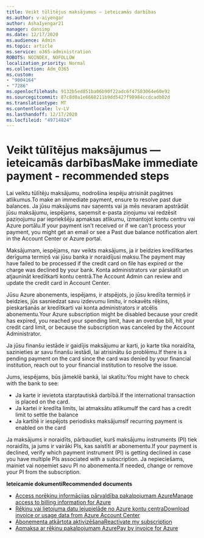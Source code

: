 ```yaml
---
title: Veikt tūlītējus maksājumus — ieteicamās darbības
ms.author: v-aiyengar
author: AshaIyengar21
manager: dansimp
ms.date: 12/17/2020
ms.audience: Admin
ms.topic: article
ms.service: o365-administration
ROBOTS: NOINDEX, NOFOLLOW
localization_priority: Normal
ms.collection: Adm_O365
ms.custom:
- "9004164"
- "7286"
ms.openlocfilehash: 9132b5ed851ba06b90f22adc6f47583064e60e92
ms.sourcegitcommit: 87c8d0a1e6668211b9dd5427f98984ccdcadb02d
ms.translationtype: MT
ms.contentlocale: lv-LV
ms.lasthandoff: 12/17/2020
ms.locfileid: "49714824"
---
```

# <a name="make-immediate-payment---recommended-steps"></a><span data-ttu-id="21e37-102">Veikt tūlītējus maksājumus — ieteicamās darbības</span><span class="sxs-lookup"><span data-stu-id="21e37-102">Make immediate payment - recommended steps</span></span>

<span data-ttu-id="21e37-103">Lai veiktu tūlītēju maksājumu, nodrošina iespēju atrisināt pagātnes atlikumus.</span><span class="sxs-lookup"><span data-stu-id="21e37-103">To make an immediate payment, ensure to resolve past due balances.</span></span> <span data-ttu-id="21e37-104">Ja jūsu maksājums nav saņemts vai ja mēs nevaram apstrādāt jūsu maksājumu, iespējams, saņemsit e-pasta ziņojumu vai redzēsit paziņojumu par iepriekšēju apmaksas atlikumu, izmantojot kontu centru vai Azure portālu.</span><span class="sxs-lookup"><span data-stu-id="21e37-104">If your payment isn't received or if we can't process your payment, you might get an email or see a Past due balance notification alert in the Account Center or Azure portal.</span></span> 

<span data-ttu-id="21e37-105">Maksājumam, iespējams, nav veikts maksājums, ja ir beidzies kredītkartes derīguma termiņš vai jūsu banka ir noraidījusi maksu.</span><span class="sxs-lookup"><span data-stu-id="21e37-105">The payment may have failed to be processed if the credit card on file has expired or the charge was declined by your bank.</span></span> <span data-ttu-id="21e37-106">Konta administrators var pārskatīt un atjaunināt kredītkarti kontu centrā.</span><span class="sxs-lookup"><span data-stu-id="21e37-106">The Account Admin can review and update the credit card in Account Center.</span></span> 

<span data-ttu-id="21e37-107">Jūsu Azure abonements, iespējams, ir atspējots, jo jūsu kredīta termiņš ir beidzies, jūs sasniedzat savu izdevumu limitu, ir nokavēts rēķins, pieskaršanās ar kredītkarti vai konta administrators ir atcēlis abonementu.</span><span class="sxs-lookup"><span data-stu-id="21e37-107">Your Azure subscription might be disabled because your credit has expired, you reached your spending limit, have an overdue bill, hit your credit card limit, or because the subscription was canceled by the Account Administrator.</span></span>  

<span data-ttu-id="21e37-108">Ja jūsu finanšu iestāde ir gaidījis maksājumu ar karti, jo karte tika noraidīta, sazinieties ar savu finanšu iestādi, lai atrisinātu šo problēmu.</span><span class="sxs-lookup"><span data-stu-id="21e37-108">If there is a pending payment on the card since the card was denied by your financial institution, reach out to your financial institution to resolve the issue.</span></span>  

<span data-ttu-id="21e37-109">Jums, iespējams, būs jāmeklē bankā, lai skatītu:</span><span class="sxs-lookup"><span data-stu-id="21e37-109">You might have to check with the bank to see:</span></span>

- <span data-ttu-id="21e37-110">Ja karte ir ievietota starptautiskā darbībā.</span><span class="sxs-lookup"><span data-stu-id="21e37-110">If the international transaction is placed on the card.</span></span> 
- <span data-ttu-id="21e37-111">Ja kartei ir kredīta limits, lai atmaksātu atlikumu</span><span class="sxs-lookup"><span data-stu-id="21e37-111">If the card has a credit limit to settle the balance</span></span> 
- <span data-ttu-id="21e37-112">Ja kartītē ir iespējots periodisks maksājums</span><span class="sxs-lookup"><span data-stu-id="21e37-112">If recurring payment is enabled on the card</span></span> 

<span data-ttu-id="21e37-113">Ja maksājums ir noraidīts, pārbaudiet, kurš maksājumu instruments (PI) tiek noraidīts, ja jums ir vairāki PIs, kas saistīti ar abonementu.</span><span class="sxs-lookup"><span data-stu-id="21e37-113">If your payment is declined, verify which payment instrument (PI) is getting declined in case you have multiple PIs associated with a subscription.</span></span> <span data-ttu-id="21e37-114">Ja nepieciešams, mainiet vai noņemiet savu PI no abonementa.</span><span class="sxs-lookup"><span data-stu-id="21e37-114">If needed, change or remove your PI from the subscription.</span></span> 

<span data-ttu-id="21e37-115">**Ieteicamie dokumenti**</span><span class="sxs-lookup"><span data-stu-id="21e37-115">**Recommended documents**</span></span> 

- [<span data-ttu-id="21e37-116">Access norēķinu informācijas pārvaldība pakalpojumam Azure</span><span class="sxs-lookup"><span data-stu-id="21e37-116">Manage access to billing information for Azure</span></span>](https://docs.microsoft.com/azure/billing/billing-manage-access?WT.mc_id=Portal-Microsoft_Azure_Support)
- [<span data-ttu-id="21e37-117">Rēķinu vai lietojuma datu lejupielāde no Azure kontu centra</span><span class="sxs-lookup"><span data-stu-id="21e37-117">Download invoice or usage data from Azure Account Center</span></span>](https://docs.microsoft.com/azure/billing/billing-download-azure-invoice-daily-usage-date?WT.mc_id=Portal-Microsoft_Azure_Support)
- [<span data-ttu-id="21e37-118">Abonementa atkārtota aktivizēšana</span><span class="sxs-lookup"><span data-stu-id="21e37-118">Reactivate my subscription</span></span>](https://docs.microsoft.com/azure/billing/billing-subscription-become-disable?WT.mc_id=Portal-Microsoft_Azure_Support)
- [<span data-ttu-id="21e37-119">Apmaksa ar rēķinu pakalpojumam Azure</span><span class="sxs-lookup"><span data-stu-id="21e37-119">Pay by invoice for Azure</span></span>](https://docs.microsoft.com/azure/cost-management-billing/manage/pay-by-invoice) 